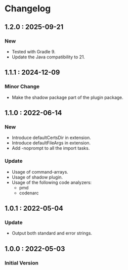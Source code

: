 # Changelog

## 1.2.0 : 2025-09-21

### New

* Tested with Gradle 9.
* Update the Java compatibility to 21.

## 1.1.1 : 2024-12-09

### Minor Change

* Make the shadow package part of the plugin package.

## 1.1.0 : 2022-06-14

### New

* Introduce defaultCertsDir in extension.
* Introduce defaultFileArgs in extension. 
* Add -noprompt to all the import tasks.

### Update

* Usage of command-arrays.
* Usage of shadow plugin.
* Usage of the following code analyzers:
  * pmd
  * codenarc

## 1.0.1 : 2022-05-04

### Update

* Output both standard and error strings.

## 1.0.0 : 2022-05-03

### Initial Version

